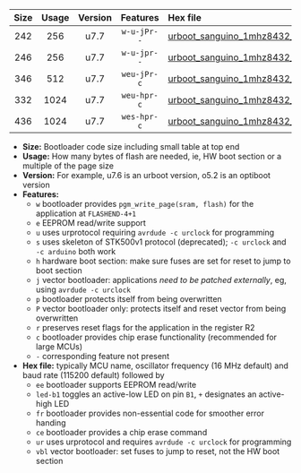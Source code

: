 |Size|Usage|Version|Features|Hex file|
|:-:|:-:|:-:|:-:|:--|
|242|256|u7.7|`w-u-jPr--`|[urboot_sanguino_1mhz8432_57600bps_led+b0_ur_vbl.hex](https://raw.githubusercontent.com/stefanrueger/urboot.hex/main/boards/sanguino/fcpu_1mhz8432/57600_bps/urboot_sanguino_1mhz8432_57600bps_led+b0_ur_vbl.hex)|
|246|256|u7.7|`w-u-jpr--`|[urboot_sanguino_1mhz8432_57600bps_led+b0_fr_ur_vbl.hex](https://raw.githubusercontent.com/stefanrueger/urboot.hex/main/boards/sanguino/fcpu_1mhz8432/57600_bps/urboot_sanguino_1mhz8432_57600bps_led+b0_fr_ur_vbl.hex)|
|346|512|u7.7|`weu-jPr-c`|[urboot_sanguino_1mhz8432_57600bps_ee_led+b0_fr_ce_ur_vbl.hex](https://raw.githubusercontent.com/stefanrueger/urboot.hex/main/boards/sanguino/fcpu_1mhz8432/57600_bps/urboot_sanguino_1mhz8432_57600bps_ee_led+b0_fr_ce_ur_vbl.hex)|
|332|1024|u7.7|`weu-hpr-c`|[urboot_sanguino_1mhz8432_57600bps_ee_led+b0_fr_ce_ur.hex](https://raw.githubusercontent.com/stefanrueger/urboot.hex/main/boards/sanguino/fcpu_1mhz8432/57600_bps/urboot_sanguino_1mhz8432_57600bps_ee_led+b0_fr_ce_ur.hex)|
|436|1024|u7.7|`wes-hpr-c`|[urboot_sanguino_1mhz8432_57600bps_ee_led+b0_fr_ce.hex](https://raw.githubusercontent.com/stefanrueger/urboot.hex/main/boards/sanguino/fcpu_1mhz8432/57600_bps/urboot_sanguino_1mhz8432_57600bps_ee_led+b0_fr_ce.hex)|

- **Size:** Bootloader code size including small table at top end
- **Usage:** How many bytes of flash are needed, ie, HW boot section or a multiple of the page size
- **Version:** For example, u7.6 is an urboot version, o5.2 is an optiboot version
- **Features:**
  + `w` bootloader provides `pgm_write_page(sram, flash)` for the application at `FLASHEND-4+1`
  + `e` EEPROM read/write support
  + `u` uses urprotocol requiring `avrdude -c urclock` for programming
  + `s` uses skeleton of STK500v1 protocol (deprecated); `-c urclock` and `-c arduino` both work
  + `h` hardware boot section: make sure fuses are set for reset to jump to boot section
  + `j` vector bootloader: applications *need to be patched externally*, eg, using `avrdude -c urclock`
  + `p` bootloader protects itself from being overwritten
  + `P` vector bootloader only: protects itself and reset vector from being overwritten
  + `r` preserves reset flags for the application in the register R2
  + `c` bootloader provides chip erase functionality (recommended for large MCUs)
  + `-` corresponding feature not present
- **Hex file:** typically MCU name, oscillator frequency (16 MHz default) and baud rate (115200 default) followed by
  + `ee` bootloader supports EEPROM read/write
  + `led-b1` toggles an active-low LED on pin `B1`, `+` designates an active-high LED
  + `fr` bootloader provides non-essential code for smoother error handing
  + `ce` bootloader provides a chip erase command
  + `ur` uses urprotocol and requires `avrdude -c urclock` for programming
  + `vbl` vector bootloader: set fuses to jump to reset, not the HW boot section
